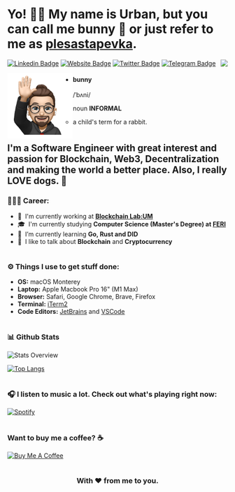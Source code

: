 # Yo! 👊🏿 My name is Urban, but you can call me bunny 🐰 or just refer to me as [plesastapevka](https://github.com/plesastapevka/).

<a href="https://github.com/plesastapevka/github-readme-stats">
  <img align="right" src="http://github-readme-streak-stats.herokuapp.com?user=plesastapevka&theme=dark&date_format=M%20j%5B%2C%20Y%5D" />
</a>


[![Linkedin Badge](https://img.shields.io/badge/-LinkedIn-0e76a8?style=flat-square&logo=Linkedin&logoColor=white)](https://www.linkedin.com/in/urbanvidovic/)
[![Website Badge](https://img.shields.io/badge/Website-3b5998?style=flat-square&logo=google-chrome&logoColor=white)](https://plesastapevka.github.io/)
[![Twitter Badge](https://img.shields.io/badge/-Twitter-00acee?style=flat-square&logo=Twitter&logoColor=white)](https://twitter.com/plesasta_pevka)
[![Telegram Badge](https://img.shields.io/badge/-Telegram-0088cc?style=flat-square&logo=Telegram&logoColor=white)](https://t.me/plesasta_pevka)

<img align="left" width="150" height="150" alt="Bunny Animoji" src="bunny.png"/>

- #### bunny
  /ˈbʌni/
  
  noun **INFORMAL**
  - a child's term for a rabbit.

#

## I'm a Software Engineer with great interest and passion for Blockchain, Web3, Decentralization and making the world a better place. Also, I really **LOVE** dogs. 🐶


### 👨🏻‍💻 Career:
- 🏢 &nbsp;I'm currently working at **[Blockchain Lab:UM](https://blockchain-lab.um.si/?lang=en)**
- 🎓 &nbsp;I'm currently studying **Computer Science (Master's Degree) at [FERI](https://feri.um.si/en/)**
- 🤔 &nbsp;I’m currently learning **Go, Rust and DID**
- 💬 &nbsp;I like to talk about **Blockchain** and **Cryptocurrency**

#

### ⚙️ Things I use to get stuff done:
- **OS:** macOS Monterey
- **Laptop:** Apple Macbook Pro 16" (M1 Max)
- **Browser:** Safari, Google Chrome, Brave, Firefox
- **Terminal:** [iTerm2](https://iterm2.com/)
- **Code Editors:** [JetBrains](https://www.jetbrains.com/) and [VSCode](https://code.visualstudio.com/)

#

### 📊 Github Stats

![Stats Overview](https://github-readme-stats.vercel.app/api?username=plesastapevka&show_icons=true&theme=dark&count_private=true)

[![Top Langs](https://github-readme-stats.vercel.app/api/top-langs/?username=plesastapevka&layout=compact&theme=dark)](https://github.com/plesastapevka/github-readme-stats)

#

### 🎧 I listen to music a lot. Check out what's playing right now:

[![Spotify](https://spotify-github-profile.vercel.app/api/view.svg?uid=8b0wvobrhn0bw5rlq2db6ybdo&cover_image=true&theme=novatorem&bar_color=175e29&bar_color_cover=false)](https://open.spotify.com/user/8b0wvobrhn0bw5rlq2db6ybdo?si=d106919a36ad45ca)

#

### Want to buy me a coffee? ☕️

<a href="https://www.buymeacoffee.com/bxnny" target="_blank"><img src="https://cdn.buymeacoffee.com/buttons/v2/default-yellow.png" alt="Buy Me A Coffee" height="40px" width="160px" ></a>


#

<div align="center">

### With ❤️ from me to you.

</div>
